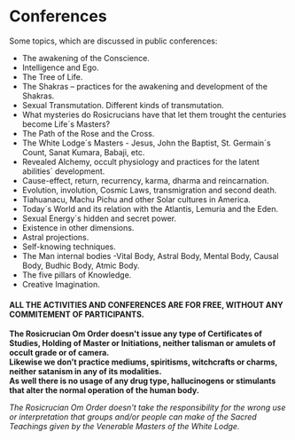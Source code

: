 # Conferences

Some topics, which are discussed in public conferences:

* The awakening of the Conscience.
* Intelligence and Ego.
* The Tree of Life.
* The Shakras – practices for the awakening and development of the Shakras.
* Sexual Transmutation. Different kinds of transmutation.
* What mysteries do Rosicrucians have that let them trought the centuries become Life´s Masters?
* The Path of the Rose and the Cross.
* The White Lodge´s Masters - Jesus, John the Baptist, St. Germain´s Count, Sanat Kumara, Babaji, etc.
* Revealed Alchemy, occult physiology and practices for the latent abilities´ development.
* Cause-effect, return, recurrency, karma, dharma and  reincarnation. 
* Evolution, involution, Cosmic Laws, transmigration and second death. 
* Tiahuanacu, Machu Pichu and other Solar cultures in America.
* Today´s World and its relation with the Atlantis, Lemuria and the Eden.
* Sexual Energy´s hidden and secret power.
* Existence in other dimensions.
* Astral projections.
* Self-knowing techniques.
* The Man internal bodies -Vital Body, Astral Body, Mental Body, Causal Body, Budhic Body, Atmic Body.
* The five pillars of Knowledge.
* Creative Imagination.
  
#### ALL THE ACTIVITIES AND CONFERENCES ARE FOR FREE, WITHOUT ANY COMMITEMENT OF PARTICIPANTS.
  
**The Rosicrucian Om Order doesn't issue any type of Certificates of Studies, Holding of Master or Initiations, neither talisman or amulets of occult grade or of camera.  
Likewise we don’t practice mediums, spiritisms, witchcrafts or charms, neither satanism in any of its modalities.  
As well there is no usage of any drug type, hallucinogens or stimulants that alter the normal operation of the human body.**  
  
_The Rosicrucian Om Order doesn't take the responsibility for the wrong use or interpretation that groups and/or people can make of the Sacred Teachings given by the Venerable Masters of the White Lodge._
